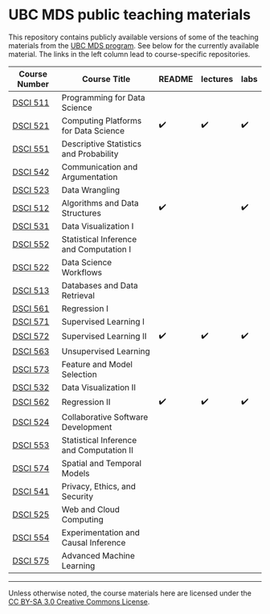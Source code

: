# UBC MDS public teaching materials

This repository contains publicly available versions of some of the teaching materials from the [UBC MDS program](https://masterdatascience.ubc.ca/). See below for the currently available material. The links in the left column lead to course-specific repositories.

Course Number                                                    |  Course Title                                |  README             | lectures             | labs                |
-----------------------------------------------------------------|----------------------------------------------|---------------------|----------------------|---------------------|
[DSCI 511](https://github.com/UBC-MDS/DSCI_511_prog-dsci)        |  Programming for Data Science                |                     |                      |                     | 
[DSCI 521](https://github.com/UBC-MDS/DSCI_521_platforms-dsci)   |  Computing Platforms for Data Science        |  :heavy_check_mark: | :heavy_check_mark:   | :heavy_check_mark:  | 
[DSCI 551](https://github.com/UBC-MDS/DSCI_551_stat-prob-dsci)   |  Descriptive Statistics and Probability      |                     |                      |                     | 
[DSCI 542](https://github.com/UBC-MDS/DSCI_542_comm-arg)         |  Communication and Argumentation             |                     |                      |                     | 
[DSCI 523](https://github.com/UBC-MDS/DSCI_523_data-wrangling)   |  Data Wrangling                              |                     |                      |                     |  
[DSCI 512](https://github.com/UBC-MDS/DSCI_512_alg-data-struct)  |  Algorithms and Data Structures              |  :heavy_check_mark: |                      | :heavy_check_mark:  |
[DSCI 531](https://github.com/UBC-MDS/DSCI_531_viz-1)            |  Data Visualization I                        |                     |                      |                     |
[DSCI 552](https://github.com/UBC-MDS/DSCI_552_stat-inf-1)       |  Statistical Inference and Computation I     |                     |                      |                     |
[DSCI 522](https://github.com/UBC-MDS/DSCI_522_dsci-workflows)   |  Data Science Workflows                      |                     |                      |                     |
[DSCI 513](https://github.com/UBC-MDS/DSCI_513_database-data-retr)|  Databases and Data Retrieval               |                     |                      |                     |
[DSCI 561](https://github.com/UBC-MDS/DSCI_561_regr-1)            |  Regression I                               |                     |                      |                     |
[DSCI 571](https://github.com/UBC-MDS/DSCI_571_sup-learn-1)       |  Supervised Learning I                      |                     |                      |                     |
[DSCI 572](https://github.com/UBC-MDS/DSCI_572_sup-learn-2)       |  Supervised Learning II                     |  :heavy_check_mark: | :heavy_check_mark:   | :heavy_check_mark:  | 
[DSCI 563](https://github.com/UBC-MDS/DSCI_563_unsup-learn)       |  Unsupervised Learning                      |                     |                      |                     | 
[DSCI 573](https://github.com/UBC-MDS/DSCI_573_feat-model-select) |  Feature and Model Selection                |                     |                      |                     | 
[DSCI 532](https://github.com/UBC-MDS/DSCI_532_viz-2)             |  Data Visualization II                      |                     |                      |                     |
[DSCI 562](https://github.com/UBC-MDS/DSCI_562_regr-2)            |  Regression II                              |  :heavy_check_mark: | :heavy_check_mark:   | :heavy_check_mark:  | 
[DSCI 524](https://github.com/UBC-MDS/DSCI_524_collab-sw-dev)     |  Collaborative Software Development         |                     |                      |                     |
[DSCI 553](https://github.com/UBC-MDS/DSCI_553_stat-inf-2)        |  Statistical Inference and Computation II   |                     |                      |                     |
[DSCI 574](https://github.com/UBC-MDS/DSCI_574_spat-temp-mod)     |  Spatial and Temporal Models                |                     |                      |                     | 
[DSCI 541](https://github.com/UBC-MDS/DSCI_541_priv-eth-sec)      |  Privacy, Ethics, and Security              |                     |                      |                     |
[DSCI 525](https://github.com/UBC-MDS/DSCI_525_web-cloud-comp)    |  Web and Cloud Computing                    |                     |                      |                     |    
[DSCI 554](https://github.com/UBC-MDS/DSCI_554_exper-causal-inf)  |  Experimentation and Causal Inference       |                     |                      |                     |
[DSCI 575](https://github.com/UBC-MDS/DSCI_575_adv-mach-learn)    |  Advanced Machine Learning                  |                     |                      |                     |


-----------------

Unless otherwise noted, the course materials here are licensed under the [CC BY-SA 3.0 Creative Commons License](https://creativecommons.org/licenses/by-sa/3.0/us/).
